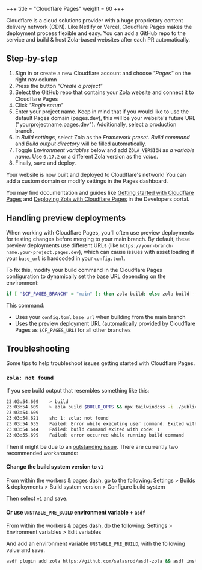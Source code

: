 +++
title = "Cloudflare Pages"
weight = 60
+++

Cloudflare is a cloud solutions provider with a huge proprietary content delivery network (CDN). Like Netlify or Vercel, Cloudflare Pages makes the deployment process flexible and easy. You can add a GitHub repo to the service and build & host Zola-based websites after each PR automatically.

## Step-by-step

1. Sign in or create a new Cloudflare account and choose _"Pages"_ on the right nav column
2. Press the button _"Create a project"_
3. Select the GitHub repo that contains your Zola website and connect it to Cloudflare Pages
4. Click _"Begin setup"_
5. Enter your project name. Keep in mind that if you would like to use the default Pages domain (pages.dev), this will be your website's future URL ("yourprojectname.pages.dev"). Additionally, select a production branch.
6. In _Build settings_, select Zola as the _Framework preset_. _Build command_ and _Build output directory_ will be filled automatically.
7. Toggle _Environment variables_ below and add `ZOLA_VERSION` as _a variable name_. Use `0.17.2` or a different Zola version as the _value_.
8. Finally, save and deploy.

Your website is now built and deployed to Cloudflare's network! You can add a custom domain or modify settings in the Pages dashboard.

You may find documentation and guides like [Getting started with Cloudflare Pages](https://developers.cloudflare.com/pages/getting-started) and
[Deploying Zola with Cloudflare Pages](https://developers.cloudflare.com/pages/how-to/deploy-a-zola-site#deploying-with-cloudflare-pages) in the Developers portal.

## Handling preview deployments

When working with Cloudflare Pages, you'll often use preview deployments for testing changes before merging to your main branch. By default, these preview deployments use different URLs (like `https://your-branch-name.your-project.pages.dev`), which can cause issues with asset loading if your `base_url` is hardcoded in your `config.toml`.

To fix this, modify your build command in the Cloudflare Pages configuration to dynamically set the base URL depending on the environment:

```sh
if [ "$CF_PAGES_BRANCH" = "main" ]; then zola build; else zola build --base-url $CF_PAGES_URL; fi
```

This command:

- Uses your `config.toml` `base_url` when building from the main branch
- Uses the preview deployment URL (automatically provided by Cloudflare Pages as `$CF_PAGES_URL`) for all other branches

## Troubleshooting

Some tips to help troubleshoot issues getting started with Cloudflare Pages.

### `zola: not found`

If you see build output that resembles something like this:

```sh
23:03:54.609	> build
23:03:54.609	> zola build $BUILD_OPTS && npx tailwindcss -i ./public/input.css -o ./public/style.css -m
23:03:54.609
23:03:54.621	sh: 1: zola: not found
23:03:54.635	Failed: Error while executing user command. Exited with error code: 127
23:03:54.644	Failed: build command exited with code: 1
23:03:55.699	Failed: error occurred while running build command
```

Then it might be due to an [outstanding issue](https://github.com/cloudflare/pages-build-image/issues/3#issuecomment-1646873666). There are currently two recommended workarounds:

#### Change the **build system version** to `v1`

From within the workers & pages dash, go to the following:
<Your Project> Settings > Builds & deployments > Build system version > Configure build system

Then select `v1` and save.

#### Or use `UNSTABLE_PRE_BUILD` environment variable + `asdf`

From within the workers & pages dash, do the following:
<Your Project> Settings > Environment variables > Edit variables

And add an environment variable `UNSTABLE_PRE_BUILD`, with the following value and save.

```sh
asdf plugin add zola https://github.com/salasrod/asdf-zola && asdf install zola 0.18.0 && asdf global zola 0.18.0
```
